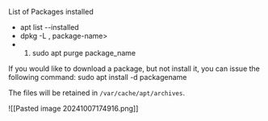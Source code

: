 

List of Packages installed 

- apt list --installed
- dpkg -L , package-name>
- 1. sudo apt purge package_name


If you would like to download a package, but not install it, you can issue the following command:
sudo apt install -d packagename

The files will be retained in `/var/cache/apt/archives`.



![[Pasted image 20241007174916.png]]